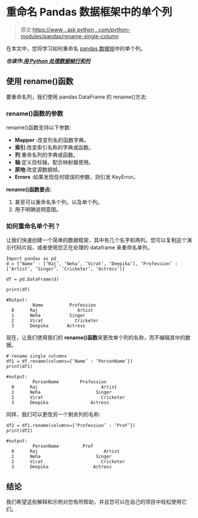 # 重命名 Pandas 数据框架中的单个列

> 原文:[https://www . ask python . com/python-modules/pandas/rename-single-column](https://www.askpython.com/python-modules/pandas/rename-single-column)

在本文中，您将学习如何重命名 [pandas 数据帧](https://www.askpython.com/python-modules/pandas/dataframe-indexing)中的单个列。

***也读作:[用 Python 处理数据帧行和列](https://www.askpython.com/python-modules/pandas/dataframe-rows-and-columns)***

## 使用 rename()函数

要重命名列，我们使用 pandas DataFrame 的 rename()方法:

### rename()函数的参数

rename()函数支持以下参数:

*   **Mapper** :改变列名的函数字典。
*   **索引**:改变索引名称的字典或函数。
*   **列**:重命名列的字典或函数。
*   **轴**:定义目标轴，配合映射器使用。
*   **原地**:改变源数据帧。
*   **Errors** :如果发现任何错误的参数，则引发 KeyError。

**rename()函数要点:**

1.  甚至可以重命名多个列，以及单个列。
2.  用于明确说明意图。

### 如何重命名单个列？

让我们快速创建一个简单的数据框架，其中有几个名字和两列。您可以复制这个演示代码片段，或者使用您正在处理的 dataframe 来重命名单列。

```
Import pandas as pd
d = {‘Name’ : [‘Raj’, ‘Neha’, ‘Virat’, ‘Deepika’], ‘Profession’ : [‘Artist’, ‘Singer’, ‘Cricketer’, ‘Actress’]}

df = pd.DataFrame(d)

print(df)

#Output: 
          Name          Profession
  0      Raj               Artist 
  1      Neha           Singer
  2      Virat            Cricketer
  3      Deepika       Actress

```

现在，让我们使用我们的 **rename()函数**来更改单个列的名称，而不编辑其中的数据。

```
# rename single columns
df1 = df.rename(columns={‘Name’ : ‘PersonName’})
print(df1)

#output: 
          PersonName        Profession
  0      Raj                        Artist 
  1      Neha                     Singer
  2      Virat                      Cricketer
  3      Deepika                Actress

```

同样，我们可以更改另一个剩余列的名称:

```
df2 = df1.rename(columns={‘Profession’ : ‘Prof’})
print(df2)

#output: 
          PersonName         Prof
  0      Raj                         Artist 
  1      Neha                     Singer
  2      Virat                      Cricketer
  3      Deepika                 Actress

```

## **结论**

我们希望这些解释和示例对您有所帮助，并且您可以在自己的项目中轻松使用它们。